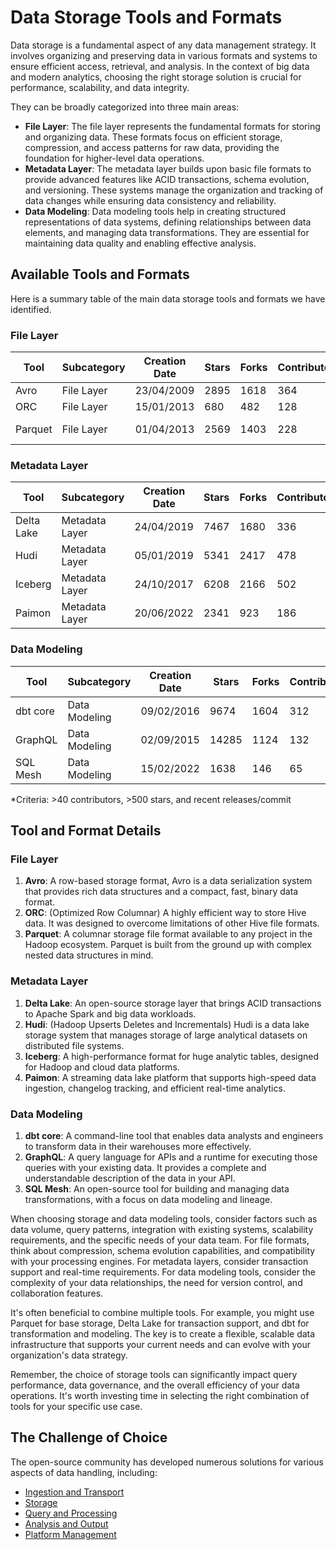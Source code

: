 # Data Storage Tools and Formats

Data storage is a fundamental aspect of any data management strategy. It involves organizing and preserving data in various formats and systems to ensure efficient access, retrieval, and analysis. In the context of big data and modern analytics, choosing the right storage solution is crucial for performance, scalability, and data integrity.

They can be broadly categorized into three main areas:
- **File Layer**: The file layer represents the fundamental formats for storing and organizing data. These formats focus on efficient storage, compression, and access patterns for raw data, providing the foundation for higher-level data operations.
- **Metadata Layer**: The metadata layer builds upon basic file formats to provide advanced features like ACID transactions, schema evolution, and versioning. These systems manage the organization and tracking of data changes while ensuring data consistency and reliability.
- **Data Modeling**: Data modeling tools help in creating structured representations of data systems, defining relationships between data elements, and managing data transformations. They are essential for maintaining data quality and enabling effective analysis.

## Available Tools and Formats

Here is a summary table of the main data storage tools and formats we have identified.

### File Layer

| Tool | Subcategory | Creation Date | Stars | Forks | Contributors | Last Release | Latest Commit | Meets Criteria* | Link |
|------|-------------|---------------|-------|-------|--------------|--------------|---------------|-----------------|------|
| Avro | File Layer | 23/04/2009 | 2895 | 1618 | 364 | 05/08/2024 | 24/09/2024 | Yes | https://github.com/apache/avro |
| ORC | File Layer | 15/01/2013 | 680 | 482 | 128 | 13/09/2024 | 23/09/2024 | Yes | https://github.com/apache/orc |
| Parquet | File Layer | 01/04/2013 | 2569 | 1403 | 228 | 28/08/2024 | 25/09/2024 | Yes | https://github.com/apache/parquet-mr |

### Metadata Layer

| Tool | Subcategory | Creation Date | Stars | Forks | Contributors | Last Release | Latest Commit | Meets Criteria* | Link |
|------|-------------|---------------|-------|-------|--------------|--------------|---------------|-----------------|------|
| Delta Lake | Metadata Layer | 24/04/2019 | 7467 | 1680 | 336 | 24/09/2024 | 25/09/2024 | Yes | https://github.com/delta-io/delta |
| Hudi | Metadata Layer | 05/01/2019 | 5341 | 2417 | 478 | 16/07/2024 | 26/09/2024 | Yes | https://github.com/apache/hudi |
| Iceberg | Metadata Layer | 24/10/2017 | 6208 | 2166 | 502 | 27/08/2024 | 26/09/2024 | Yes | https://github.com/apache/iceberg |
| Paimon | Metadata Layer | 20/06/2022 | 2341 | 923 | 186 | N/A | 26/09/2024 | Yes | https://github.com/apache/paimon |

### Data Modeling

| Tool | Subcategory | Creation Date | Stars | Forks | Contributors | Last Release | Latest Commit | Meets Criteria* | Link |
|------|-------------|---------------|-------|-------|--------------|--------------|---------------|-----------------|------|
| dbt core | Data Modeling | 09/02/2016 | 9674 | 1604 | 312 | 24/09/2024 | 26/09/2024 | Yes | https://github.com/dbt-labs/dbt-core |
| GraphQL | Data Modeling | 02/09/2015 | 14285 | 1124 | 132 | 27/10/2021 | 06/08/2024 | Yes | https://github.com/graphql/graphql-spec |
| SQL Mesh | Data Modeling | 15/02/2022 | 1638 | 146 | 65 | 25/09/2024 | 26/09/2024 | Yes | https://github.com/TobikoData/sqlmesh |

*Criteria: >40 contributors, >500 stars, and recent releases/commit

## Tool and Format Details

### File Layer

1. **Avro**: A row-based storage format, Avro is a data serialization system that provides rich data structures and a compact, fast, binary data format.
2. **ORC**: (Optimized Row Columnar) A highly efficient way to store Hive data. It was designed to overcome limitations of other Hive file formats.
3. **Parquet**: A columnar storage file format available to any project in the Hadoop ecosystem. Parquet is built from the ground up with complex nested data structures in mind.

### Metadata Layer

1. **Delta Lake**: An open-source storage layer that brings ACID transactions to Apache Spark and big data workloads.
2. **Hudi**: (Hadoop Upserts Deletes and Incrementals) Hudi is a data lake storage system that manages storage of large analytical datasets on distributed file systems.
3. **Iceberg**: A high-performance format for huge analytic tables, designed for Hadoop and cloud data platforms.
4. **Paimon**: A streaming data lake platform that supports high-speed data ingestion, changelog tracking, and efficient real-time analytics.

### Data Modeling

1. **dbt core**: A command-line tool that enables data analysts and engineers to transform data in their warehouses more effectively.
2. **GraphQL**: A query language for APIs and a runtime for executing those queries with your existing data. It provides a complete and understandable description of the data in your API.
3. **SQL Mesh**: An open-source tool for building and managing data transformations, with a focus on data modeling and lineage.

When choosing storage and data modeling tools, consider factors such as data volume, query patterns, integration with existing systems, scalability requirements, and the specific needs of your data team. For file formats, think about compression, schema evolution capabilities, and compatibility with your processing engines. For metadata layers, consider transaction support and real-time requirements. For data modeling tools, consider the complexity of your data relationships, the need for version control, and collaboration features.

It's often beneficial to combine multiple tools. For example, you might use Parquet for base storage, Delta Lake for transaction support, and dbt for transformation and modeling. The key is to create a flexible, scalable data infrastructure that supports your current needs and can evolve with your organization's data strategy.

Remember, the choice of storage tools can significantly impact query performance, data governance, and the overall efficiency of your data operations. It's worth investing time in selecting the right combination of tools for your specific use case.

## The Challenge of Choice
The open-source community has developed numerous solutions for various aspects of data handling, including:
- [Ingestion and Transport](01.ingestion_and_transport.md)
- [Storage](02.storage.md)
- [Query and Processing](d03.query_and_processing.md)
- [Analysis and Output](04.analysis_and_output.md)
- [Platform Management](05.platform_management.md)